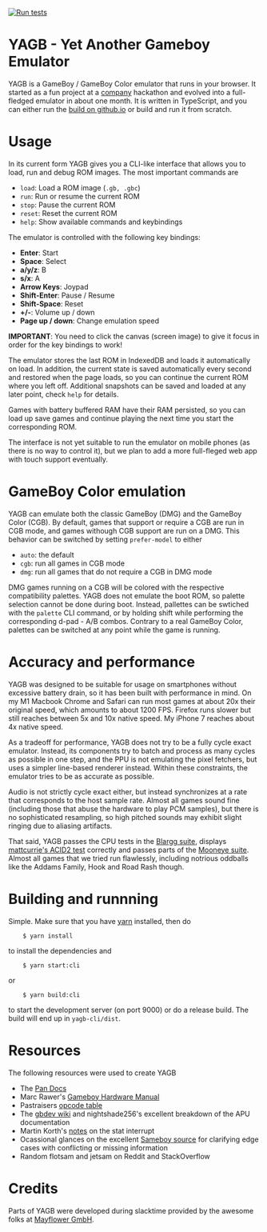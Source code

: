 [![Run tests](https://github.com/DirtyHairy/yagb/actions/workflows/run-tests.yaml/badge.svg)](https://github.com/DirtyHairy/yagb/actions/workflows/run-tests.yaml)

# YAGB - **Y**et **A**nother **G**ame**b**oy Emulator

YAGB is a GameBoy / GameBoy Color emulator that runs in your browser. It started
as a fun project at a [company](https://mayflower.de) hackathon and evolved into
a full-fledged emulator in about one month. It is written in TypeScript, and you
can either run the [build on github.io](https://dirtyhairy.github.io/yagb) or
build and run it from scratch.

# Usage

In its current form YAGB gives you a CLI-like interface that allows you to load, run
and debug ROM images. The most important commands are

* `load`: Load a ROM image (`.gb, .gbc`)
* `run`: Run or resume the current ROM
* `stop`: Pause the current ROM
* `reset`: Reset the current ROM
* `help`: Show available commands and keybindings

The emulator is controlled with the following key bindings:

* **Enter**: Start
* **Space**: Select
* **a/y/z**: B
* **s/x**: A
* **Arrow Keys**: Joypad
* **Shift-Enter**: Pause / Resume
* **Shift-Space**: Reset
* **+/-**: Volume up / down
* **Page up / down**: Change emulation speed

**IMPORTANT**: You need to click the canvas (screen image) to give it focus in order
for the key bindings to work!

The emulator stores the last ROM in IndexedDB and loads it automatically on load. In
addition, the current state is saved automatically every second and restored when the
page loads, so you can continue the current ROM where you left off. Additional
snapshots can be saved and loaded at any later point, check `help` for details.

Games with battery buffered RAM have their RAM persisted, so you can load up save games
and continue playing the next time you start the corresponding ROM.

The interface is not yet suitable to run the emulator on mobile phones (as there
is no way to control it), but we plan to add a more full-fleged web app with touch support
eventually.

# GameBoy Color emulation

YAGB can emulate both the classic GameBoy (DMG) and the GameBoy Color (CGB).
By default, games that support or require a CGB are run in CGB mode, and games
withough CGB support are run on a DMG. This behavior can be switched by setting
`prefer-model` to either

* `auto`: the default
* `cgb`: run all games in CGB mode
* `dmg`: run all games that do not require a CGB in DMG mode

DMG games running on a CGB will be colored with the respective compatibility palettes.
YAGB does not emulate the boot ROM, so palette selection cannot be done during
boot. Instead, pallettes can be swtiched with the `palette` CLI command, or by
holding shift while performing the corresponding d-pad - A/B combos. Contrary to
a real GameBoy Color, palettes can be switched at any point while the game is running.

# Accuracy and performance

YAGB was designed to be suitable for usage on smartphones without excessive
battery drain, so it has been built with performance in mind. On my M1 Macbook Chrome
and Safari can run most games at about 20x their original speed, which amounts to about
1200 FPS. Firefox runs slower but still reaches between 5x and 10x native speed. My
iPhone 7 reaches about 4x native speed.

As a tradeoff for performance, YAGB does not try to be a fully cycle exact emulator.
Instead, its components try to batch and process as many cycles as possible in one
step, and the PPU is not emulating the pixel fetchers, but uses a simpler line-based
renderer instead. Within these constraints, the emulator tries to be as accurate as
possible.

Audio is not strictly cycle exact either, but instead synchronizes at a rate that
corresponds to the host sample rate. Almost all games sound fine (including those
that abuse the hardware to play PCM samples), but there is no sophisticated resampling,
so high pitched sounds may exhibit slight ringing due to aliasing artifacts.

That said, YAGB passes the CPU tests in the [Blargg suite](https://github.com/retrio/gb-test-roms),
displays [mattcurrie's ACID2 test](https://github.com/mattcurrie/dmg-acid2) correctly
and passes parts of the [Mooneye suite](https://github.com/Gekkio/mooneye-test-suite).
Almost all games that we tried run flawlessly, including notrious oddballs like
the Addams Family, Hook and Road Rash though.

# Building and runnning

Simple. Make sure that you have [yarn](https://yarnpkg.com) installed, then do

```
    $ yarn install
```

to install the dependencies and

```
    $ yarn start:cli
```

or

```
    $ yarn build:cli
```

to start the development server (on port 9000) or do a release build. The build
will end up in `yagb-cli/dist`.

# Resources

The following resources were used to create YAGB

* The [Pan Docs](https://gbdev.io/pandocs/)
* Marc Rawer's [Gameboy Hardware Manual](http://marc.rawer.de/Gameboy/Docs/GBCPUman.pdf)
* Pastraisers [opcode table](https://www.pastraiser.com/cpu/gameboy/gameboy_opcodes.html)
* The [gbdev wiki](https://gbdev.gg8.se/wiki/articles/Gameboy_sound_hardware) and
  nightshade256's excellent breakdown of the APU documentation
* Martin Korth's [notes](http://gameboy.mongenel.com/dmg/istat98.txt) on the stat interrupt
* Ocassional glances on the excellent [Sameboy source](https://github.com/LIJI32/SameBoy) for
  clarifying edge cases with conflicting or missing information
* Random flotsam and jetsam on Reddit and StackOverflow


# Credits

Parts of YAGB were developed during slacktime provided by the awesome folks at
[Mayflower GmbH](https://mayflower.de).
